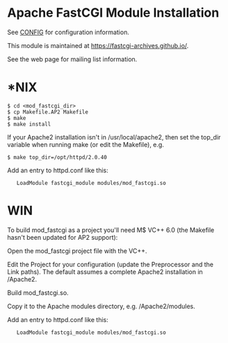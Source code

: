

# Apache FastCGI Module Installation


See [CONFIG](CONFIG.md) for configuration information.

This module is maintained at https://fastcgi-archives.github.io/.  

See the web page for mailing list information.
  
  
*NIX
====

```
$ cd <mod_fastcgi_dir>
$ cp Makefile.AP2 Makefile
$ make 
$ make install
```

If your Apache2 installation isn't in /usr/local/apache2, then
set the top_dir variable when running make (or edit the
Makefile), e.g. 

```
$ make top_dir=/opt/httpd/2.0.40
```

Add an entry to httpd.conf like this:

```
   LoadModule fastcgi_module modules/mod_fastcgi.so
```
 
WIN
===

To build mod_fastcgi as a project you'll need M$ VC++ 6.0 (the Makefile
hasn't been updated for AP2 support):

Open the mod_fastcgi project file with the VC++.

Edit the Project for your configuration (update the Preprocessor
and the Link paths). The default assumes a complete Apache2 
installation in /Apache2.
    
Build mod_fastcgi.so.

Copy it to the Apache modules directory, e.g. /Apache2/modules.

Add an entry to httpd.conf like this:

```
   LoadModule fastcgi_module modules/mod_fastcgi.so
```
